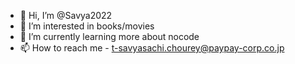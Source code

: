 - 👋 Hi, I’m @Savya2022
- 👀 I’m interested in books/movies
- 🌱 I’m currently learning more about nocode
- 📫 How to reach me - <t-savyasachi.chourey@paypay-corp.co.jp>

<!---
Savya2022/Savya2022 is a ✨ special ✨ repository because its `README.md` (this file) appears on your GitHub profile.
You can click the Preview link to take a look at your changes.
--->
